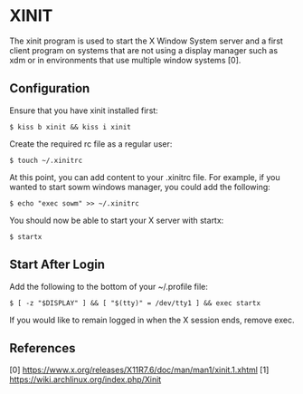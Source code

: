 XINIT
=====

The xinit program is used to start the X Window System server and a first client 
program on systems that are not using a display manager such as xdm or in 
environments that use multiple window systems [0]. 

Configuration
-------------

Ensure that you have xinit installed first:

    $ kiss b xinit && kiss i xinit

Create the required rc file as a regular user:

    $ touch ~/.xinitrc

At this point, you can add content to your .xinitrc file. For example, if you
wanted to start sowm windows manager, you could add the following:

    $ echo "exec sowm" >> ~/.xinitrc

You should now be able to start your X server with startx:

    $ startx

Start After Login
-----------------

Add the following to the bottom of your ~/.profile file:

    $ [ -z "$DISPLAY" ] && [ "$(tty)" = /dev/tty1 ] && exec startx

If you would like to remain logged in when the X session ends, remove exec.

References
----------

[0] https://www.x.org/releases/X11R7.6/doc/man/man1/xinit.1.xhtml
[1] https://wiki.archlinux.org/index.php/Xinit
